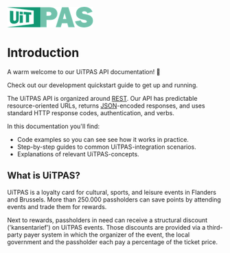 ![](../assets/images/uitpas.png)

# Introduction

A warm welcome to our UiTPAS API documentation! 👋

Check out our development quickstart guide to get up and running.

The UiTPAS API is organized around [REST](https://en.wikipedia.org/wiki/Representational_state_transfer). Our API has predictable resource-oriented URLs, returns [JSON](https://www.json.org/json-en.html)-encoded responses, and uses standard HTTP response codes, authentication, and verbs.

In this documentation you'll find:

- Code examples so you can see see how it works in practice.
- Step-by-step guides to common UiTPAS-integration scenarios.
- Explanations of relevant UiTPAS-concepts.

## What is UiTPAS?
UiTPAS is a loyalty card for cultural, sports, and leisure events in Flanders and Brussels. More than 250.000 passholders can save points by attending events and trade them for rewards.

Next to rewards, passholders in need can receive a structural discount ('kansentarief') on UiTPAS events. Those discounts are provided via a third-party payer system in which the organizer of the event, the local government and the passholder each pay a percentage of the ticket price.
